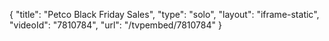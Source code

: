 {
    "title": "Petco Black Friday Sales",
    "type": "solo",
    "layout": "iframe-static",
    "videoId": "7810784",
    "url": "\/tvpembed\/7810784"
}